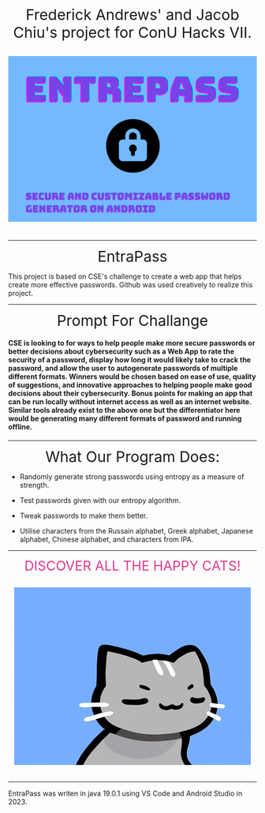 
<div align="center"style="font-size:30px;">
  Frederick Andrews' and Jacob Chiu's project for ConU Hacks VII.

![Entrepass Logo](/Assets/logo.png "Entrepass logo")

</div>

---



<div align="center"style="font-size:30px;">
  EntraPass
</div>


This project is based on CSE's challenge to create a web app that helps create more effective passwords. Github was used creatively to realize this project.

---

<div align="center"style="font-size:30px;">
  Prompt For Challange
</div>

#### CSE is looking to for ways to help people make more secure passwords or better decisions about cybersecurity such as a Web App to rate the security of a password, display how long it would likely take to crack the password, and allow the user to autogenerate passwords of multiple different formats. Winners would be chosen based on ease of use, quality of suggestions, and innovative approaches to helping people make good decisions about their cybersecurity. Bonus points for making an app that can be run locally without internet access as well as an internet website. Similar tools already exist to the above one but the differentiator here would be generating many different formats of password and running offline.

---

<div align="center"style="font-size:30px;">
  What Our Program Does:
</div>

- Randomly generate strong passwords using entropy as a measure of strength.

- Test passwords given with our entropy algorithm.

- Tweak passwords to make them better.

- Utilise characters from the Russain alphabet, Greek alphabet, Japanese alphabet, Chinese alphabet, and characters from IPA.


---

<div align="center"style="color:#E03B8B;font-size:27px;">
  DISCOVER ALL THE HAPPY CATS!

  ![Dance Cat](/Assets/cat.gif "Dance Cat")
</div>



---

EntraPass was writen in java 19.0.1 using VS Code and Android Studio in 2023.